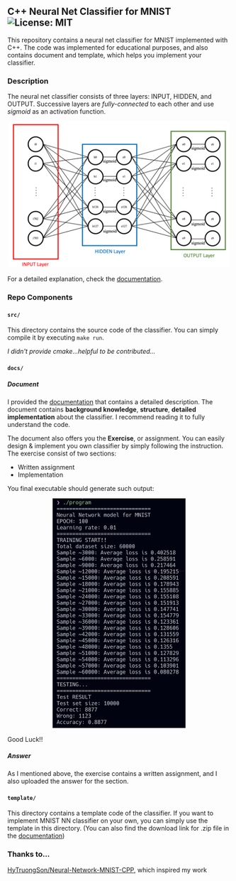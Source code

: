 ## C++ Neural Net Classifier for MNIST ![License: MIT](https://img.shields.io/badge/License-MIT-yellow.svg)


This repository contains a neural net classifier for MNIST implemented with C++. The code was implemented for educational purposes, and also contains document and template, which helps you implement your classifier.

### Description

The neural net classifier consists of three layers: INPUT, HIDDEN, and OUTPUT. Successive layers are *fully-connected* to each other and use *sigmoid* as an activation function. 

<center><img src="./imgs/overview.png" width="500px"></center>

For a detailed explanation, check the [documentation](docs/documentation.pdf).

### Repo Components

#### `src/`

This directory contains the source code of the classifier. You can simply compile it by executing `make run`. 

*I didn't provide cmake...helpful to be contributed...*

#### `docs/`

##### Document

I provided the [documentation](docs/documentation.pdf) that contains a detailed description. The document contains **background knowledge**, **structure**, **detailed implementation** about the classifier. I recommend reading it to fully understand the code. 

The document also offers you the **Exercise**, or assignment. You can easily design & implement you own classifier by simply following the instruction. The exercise consist of two sections:
- Written assignment
- Implementation

You final executable should generate such output:

<center><img src="./imgs/result.png" width="300px"></center>

Good Luck!!

##### Answer

As I mentioned above, the exercise contains a written assignment, and I also uploaded the answer for the section.

#### `template/`
This directory contains a template code of the classifier. If you want to implement MNIST NN classifier on your own, you can simply use the template in this directory. 
(You can also find the download link for .zip file in the [documentation](docs/documentation.pdf))

### Thanks to...

[HyTruongSon/Neural-Network-MNIST-CPP](https://github.com/HyTruongSon/Neural-Network-MNIST-CPP), which inspired my work



